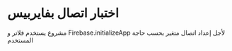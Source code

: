 # اختبار اتصال بفايربيس
مشروع يستخدم فلاتر و Firebase.initializeApp لأجل إعداد اتصال متغير بحسب حاجة المستخدم
